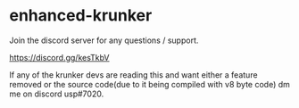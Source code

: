 # enhanced-krunker
Join the discord server for any questions / support.


https://discord.gg/kesTkbV


If any of the krunker devs are reading this and want either a feature removed or the source code(due to it being compiled with v8 byte code) dm me on discord usp#7020.
